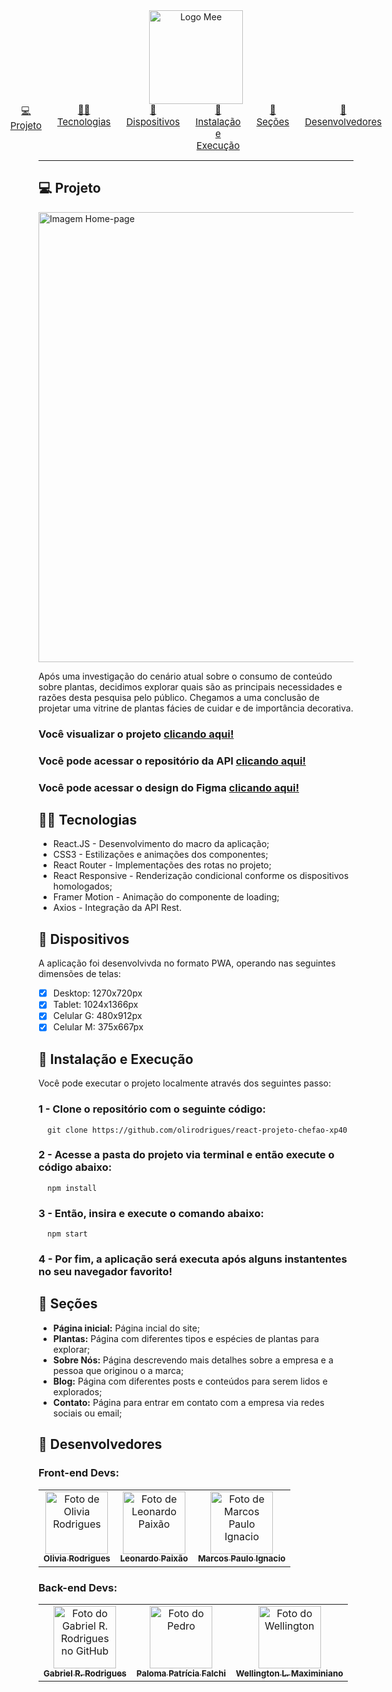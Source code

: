 <div align="center" >
    <div >
        <img  width="150px" src="https://mee-xp40.vercel.app/static/media/logoMee.294e1f336ffa9280eed1d4b04f330395.svg" alt="Logo Mee"/>
    </div>
    <div style="display: flex; gap: 25px; justify-content: center; font-size: 15px ">
        <a href="#-projeto"> 💻 Projeto</a>
        <a href="#-tecnologias"> 👩‍💻 Tecnologias</a>
        <a href="#-dispositivos"> 📱 Dispositivos</a>
        <a href="#-instalaçãoo-e-execução"> 🚀 Instalação e Execução </a>
        <a href="#-seções"> 📌 Seções</a>
        <a href="#-desenvolvedores"> 🤝 Desenvolvedores</a>
    </div>
</div>

---

## 💻 Projeto

<img  width="720px" heigth="420px" src="https://gabezrodz.github.io/imagens-chefao-xp40/home/home-readme.png" alt="Imagem Home-page" />
<p>
Após uma investigação do cenário atual sobre o consumo de conteúdo sobre plantas, decidimos explorar quais são as principais necessidades e razões desta pesquisa pelo público. Chegamos a uma conclusão de projetar uma vitrine de plantas fácies de cuidar e de importância decorativa.
</p>

### Você visualizar o projeto <a href="https://mee-xp40.vercel.app/">clicando aqui!</a>

### Você pode acessar o repositório da API <a href="https://mee-xp40.vercel.app/">clicando aqui!</a>

### Você pode acessar o design do Figma <a href="https://mee-xp40.vercel.app/">clicando aqui!</a>

## 👩‍💻 Tecnologias

- React.JS - Desenvolvimento do macro da aplicação;
- CSS3 - Estilizações e animações dos componentes;
- React Router - Implementações des rotas no projeto;
- React Responsive - Renderização condicional conforme os dispositivos homologados;
- Framer Motion - Animação do componente de loading;
- Axios - Integração da API Rest.

## 📱 Dispositivos

A aplicação foi desenvolvivda no formato PWA, operando nas seguintes dimensões de telas:

- [x] Desktop: 1270x720px
- [x] Tablet: 1024x1366px
- [x] Celular G: 480x912px
- [x] Celular M: 375x667px

## 🚀 Instalação e Execução

Você pode executar o projeto localmente através dos seguintes passo:

### 1 - Clone o repositório com o seguinte código:

```
  git clone https://github.com/olirodrigues/react-projeto-chefao-xp40
```

### 2 - Acesse a pasta do projeto via terminal e então execute o código abaixo:

```
  npm install
```

### 3 - Então, insira e execute o comando abaixo:

```
  npm start
```

### 4 - Por fim, a aplicação será executa após alguns instantentes no seu navegador favorito!

## 📌 Seções

- **Página inicial:** Página incial do site;
- **Plantas:** Página com diferentes tipos e espécies de plantas para explorar;
- **Sobre Nós:** Página descrevendo mais detalhes sobre a empresa e a pessoa que originou o a marca;
- **Blog:** Página com diferentes posts e conteúdos para serem lidos e explorados;
- **Contato:** Página para entrar em contato com a empresa via redes sociais ou email;

## 🤝 Desenvolvedores
### Front-end Devs:
<table>
  <tr>
   	<td align="center">
      	<a href="https://github.com/olirodrigues">
        <img src="https://avatars.githubusercontent.com/u/68714933?v=4" width="100px;" alt="Foto de Olivia Rodrigues"/><br>
        <sub>
          <b>Olivia Rodrigues</b>
        </sub>
      </a>
    </td>
    <td align="center">
      <a href="https://github.com/Leox95">
        <img src="https://avatars.githubusercontent.com/u/90721193?v=4" width="100px;" alt="Foto de Leonardo Paixão"/><br>
        <sub>
          <b>Leonardo Paixão</b>
        </sub>
      </a>
    </td>
     <td align="center">
      <a href="https://github.com/Marcos-Ignacio">
        <img src="https://avatars.githubusercontent.com/u/94194033?v=4" width="100px;" alt="Foto de Marcos Paulo Ignacio"/><br>
        <sub>
          <b>Marcos Paulo Ignacio</b>
        </sub>
      </a>
    </td>
  </tr>
</table>

### Back-end Devs:
<table>
  <tr>
    <td align="center">
      <a href="https://github.com/gabezrodz">
        <img src="https://avatars.githubusercontent.com/u/84934507?s=400&u=2121f2fa27f160de9fc31e854e4353169dfa9f4e&v=4" width="100px;" alt="Foto do Gabriel R. Rodrigues no GitHub"/><br>
        <sub>
          <b>Gabriel R. Rodrigues</b>
        </sub>
      </a>
    </td>
    <td align="center">
      <a href="https://github.com/palomapfalchi">
        <img src="https://avatars.githubusercontent.com/u/85750919?v=4" width="100px;" alt="Foto do Pedro"/><br>
        <sub>
          <b>Paloma Patrícia Falchi</b>
        </sub>
      </a>
    </td>
     <td align="center">
      <a href="https://github.com/WellingtonMax">
        <img src="https://avatars.githubusercontent.com/u/83736385?v=4" width="100px;" alt="Foto do Wellington"/><br>
        <sub>
          <b>Wellington L. Maximiniano</b>
        </sub>
      </a>
    </td>
  </tr>
</table>

